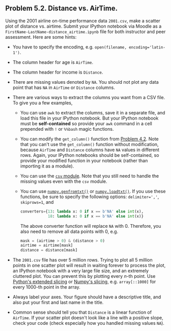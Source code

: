 ## Problem 5.2. Distance vs. AirTime.

Using the 2001 airline on-time performance data `2001.csv`, make a scatter plot
 of distance vs. airtime.
 Submit your IPython notebook via Moodle as a
 `FirstName-LastName-distance_airtime.ipynb` file for both instructor and
 peer assessment. Here are some hints:

- You have to specify the encoding, e.g. `open(filename, encoding='latin-1')`.
- The column header for age is `AirTime`.
- The column header for income is `Distance`.
- There are missing values denoted by `NA`. You should not plot any data point
  that has `NA` in `AirTime` or `Distance` columns.
- There are various ways to extract the columns you want from a CSV file.
  To give you a few examples,
  - You can use `awk` to extract the columns, save it in a separate file,
    and load this file in your IPython notebook.
    But your IPython notebook must be **self-contained** so provide your
    `awk` command in a cell prepended with `!` or `%%bash` magic functions.
  - You can modify the `get_column()` function from
    [Problem
    4.2](https://github.com/info490/spring2015/blob/master/week04/p2.md).
    Note that you can't use the `get_column()` function without modification,
    because `AirTime` and `Distance` columns have `NA` values in different rows.    Again, your IPython notebooks should be self-contained, so provide
    your modified function in your notebook (rather than importing it as
    a module).
  - You can use the [`csv`
    module](https://docs.python.org/3/library/csv.html). Note that you still
    need to handle the missing values even with the `csv` module.
  - You can use
    [`numpy.genfromtxt()`](http://docs.scipy.org/doc/numpy/user/basics.io.genfromtxt.html) or
    [`numpy.loadtxt()`](http://docs.scipy.org/doc/numpy/reference/generated/numpy.loadtxt.html).
    If you use these functions, be sure to specify the following options:
    `delimiter=','`, `skiprows=1`, 
    and

    ```python
    converters={13: lambda x: 0 if x == b'NA' else int(x),
                18: lambda x: 0 if x == b'NA' else int(x)}
    ```
    
    The above converter function will replace `NA` with 0. Therefore, you also
    need to remove all data points with 0, e.g.

    ```python
    mask = (airtime > 0) & (distance > 0)
    airtime = airtime[mask]
    distance = distance[mask]
    ```

- The `2001.csv` file has over 5 million rows. Trying to plot all 5 million
  points in one scatter plot will result in waiting forever to process the plot,
  an IPython notebook with a very large file size, and an extremely cluttered
  plot. You can prevent this by plotting every *n*-th point. Use 
  [Python's extended slicing](https://docs.python.org/3.4/reference/datamodel.html) or
  [Numpy's
  slicing](http://docs.scipy.org/doc/numpy/reference/arrays.indexing.html),
  e.g. `array[::1000]` for every 1000-th point in the array.
- Always label your axes. Your figure should have a descriptive title, and
  also put your first and last name in the title.
- Common sense should tell you that `Distance` is a linear function of
  `AirTime`. If your scatter plot doesn't look like a line with a positive
  slope, check your code (check especially how you handled missing values
  `NA`).

